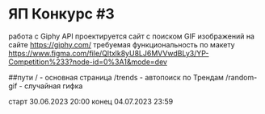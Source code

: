 # ЯП Конкурс #3

работа с Giphy API 
проектируется сайт с поиском GIF изображений на сайте https://giphy.com/
требуемая функциональность по макету https://www.figma.com/file/Qltxlk8yU8LJ6MVVwdBLy3/YP-Competition%233?node-id=0%3A1&mode=dev

##пути
/ - основная страница
/trends - автопоиск по Трендам
/random-gif - случайная гифка

старт 30.06.2023 20:00
конец 04.07.2023 23:59
